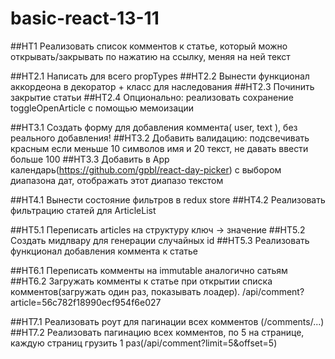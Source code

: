 # basic-react-13-11

##HT1 Реализовать список комментов к статье, который можно открывать/закрывать по нажатию на ссылку, меняя на ней текст

##HT2.1 Написать для всего propTypes
##HT2.2 Вынести функционал аккордеона в декоратор + класс для наследования
##HT2.3 Починить закрытие статьи
##HT2.4 Опционально: реализовать сохранение toggleOpenArticle с помощью мемоизации

##HT3.1 Создать форму для добавления коммента( user, text ), без реального добавления!
##HT3.2 Добавить валидацию: подсвечивать красным если меньше 10 символов имя и 20 текст, не давать ввести больше 100
##HT3.3 Добавить в App календарь(https://github.com/gpbl/react-day-picker) с выбором диапазона дат, отображать этот диапазо текстом

##HT4.1 Вынести состояние фильтров в redux store
##HT4.2 Реализовать фильтрацию статей для ArticleList

##HT5.1 Переписать articles на структуру ключ -> значение
##HT5.2 Создать мидлвару для генерации случайных id
##HT5.3 Реализовать функционал добавления коммента к статье

##HT6.1 Переписать комменты на immutable аналогично сатьям
##HT6.2 Загружать комменты к статье при открытии списка комментов(загружать один раз, показывать лоадер). /api/comment?article=56c782f18990ecf954f6e027

##HT7.1 Реализовать роут для пагинации всех комментов (/comments/...)
##HT7.2 Реализовать пагинацию всех комментов, по 5 на странице, каждую страниц грузить 1 раз(/api/comment?limit=5&offset=5)